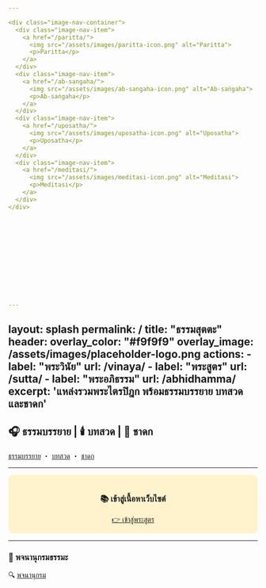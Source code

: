```yaml
---

<div class="image-nav-container">
  <div class="image-nav-item">
    <a href="/paritta/">
      <img src="/assets/images/paritta-icon.png" alt="Paritta">
      <p>Paritta</p>
    </a>
  </div>
  <div class="image-nav-item">
    <a href="/ab-sangaha/">
      <img src="/assets/images/ab-sangaha-icon.png" alt="Ab-saṅgaha">
      <p>Ab-saṅgaha</p>
    </a>
  </div>
  <div class="image-nav-item">
    <a href="/uposatha/">
      <img src="/assets/images/uposatha-icon.png" alt="Uposatha">
      <p>Uposatha</p>
    </a>
  </div>
  <div class="image-nav-item">
    <a href="/meditasi/">
      <img src="/assets/images/meditasi-icon.png" alt="Meditasi">
      <p>Meditasi</p>
    </a>
  </div>
</div>













---
```

layout: splash
permalink: /
title: "ธรรมสุตตะ"
header:
  overlay_color: "#f9f9f9"
  overlay_image: /assets/images/placeholder-logo.png
  actions:
    - label: "พระวินัย"
      url: /vinaya/
    - label: "พระสูตร"
      url: /sutta/
    - label: "พระอภิธรรม"
      url: /abhidhamma/
excerpt: 'แหล่งรวมพระไตรปิฎก พร้อมธรรมบรรยาย บทสวด และชาดก'
---

## 🎧 ธรรมบรรยาย | 🕯️ บทสวด | 🐘 ชาดก  
[ธรรมบรรยาย](/audio/) ・ [บทสวด](/chanting/) ・ [ชาดก](/jataka/)

---

<div style="background: #fff3cd; padding: 1em; border-radius: 10px; text-align: center;">
  <h3>📚 เข้าสู่เนื้อหาเว็บไซต์</h3>
  <a class="btn btn--primary" href="/sutta/">👉 เข้าสู่พระสูตร</a>
</div>

---

### 📖 พจนานุกรมธรรมะ  
🔍 [พจนานุกรม](/dictionary/)
